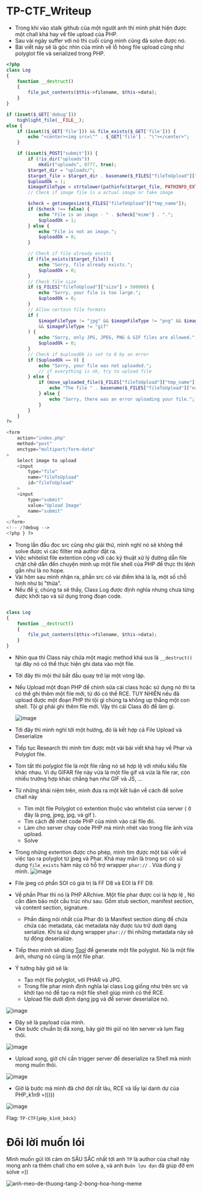 # TP-CTF_Writeup

- Trong khi vào stalk github của một người anh thì mình phát hiện được một chall khá hay về file upload của PHP.
- Sau vài ngày suffer với nó thì cuối cùng mình cũng đã solve được nó.
- Bài viết này sẽ là góc nhìn của mình về lỗ hỏng file upload cũng như polyglot file và serialized trong PHP.

```php
<?php
class Log
{
    function __destruct()
    {
        file_put_contents($this->filename, $this->data);
    }
}

if (isset($_GET['debug']))
    highlight_file(__FILE__);
else {
    if (isset(($_GET['file'])) && file_exists($_GET['file'])) {
        echo "<center><img src=\"" . $_GET['file'] . "\"></center>";
    }

    if (isset($_POST["submit"])) {
        if (!is_dir("uploads"))
            mkdir("uploads", 0777, true);
        $target_dir = "uploads/";
        $target_file = $target_dir . basename($_FILES["fileToUpload"]["name"]);
        $uploadOk = 1;
        $imageFileType = strtolower(pathinfo($target_file, PATHINFO_EXTENSION));
        // Check if image file is a actual image or fake image

        $check = getimagesize($_FILES["fileToUpload"]["tmp_name"]);
        if ($check !== false) {
            echo "File is an image - " . $check["mime"] . ".";
            $uploadOk = 1;
        } else {
            echo "File is not an image.";
            $uploadOk = 0;
        }

        // Check if file already exists
        if (file_exists($target_file)) {
            echo "Sorry, file already exists.";
            $uploadOk = 0;
        }
        // Check file size
        if ($_FILES["fileToUpload"]["size"] > 500000) {
            echo "Sorry, your file is too large.";
            $uploadOk = 0;
        }
        // Allow certain file formats
        if (
            $imageFileType != "jpg" && $imageFileType != "png" && $imageFileType != "jpeg"
            && $imageFileType != "gif"
        ) {
            echo "Sorry, only JPG, JPEG, PNG & GIF files are allowed.";
            $uploadOk = 0;
        }
        // Check if $uploadOk is set to 0 by an error
        if ($uploadOk == 0) {
            echo "Sorry, your file was not uploaded.";
            // if everything is ok, try to upload file
        } else {
            if (move_uploaded_file($_FILES["fileToUpload"]["tmp_name"], $target_file)) {
                echo "The file " . basename($_FILES["fileToUpload"]["name"]) . " has been uploaded.";
            } else {
                echo "Sorry, there was an error uploading your file.";
            }
        }
    }
?>

<form
    action="index.php"
    method="post"
    enctype="multipart/form-data"
>
    Select image to upload
    <input
        type="file"
        name="fileToUpload"
        id="fileToUpload"
    >
    <input
        type="submit"
        value="Upload Image"
        name="submit"
    >
</form>
<!-- /?debug -->
<?php } ?>
```

- Trong lần đầu đọc src cũng như giải thử, mình nghĩ nó sẽ không thể solve được vì các fillter mà author đặt ra.
- Việc whitelist file extention cộng với các kỹ thuật xử lý đường dẫn file chặt chẽ dẫn đến chuyện mình up một file shell của PHP để thực thi lệnh gần như là no hope.
- Vài hôm sau mình nhận ra, phần src có vài điểm khá là lạ, một số chỗ hình như bị "thừa".
- Nếu để ý, chúng ta sẽ thấy, Class Log được định nghĩa nhưng chưa từng được khởi tạo và sử dụng trong đoạn code.
```php

class Log
{
    function __destruct()
    {
        file_put_contents($this->filename, $this->data);
    }
}
```

- Nhìn qua thì Class này chứa một magic method khá sus là ```__destruct()``` tại đây nó có thể thực hiện ghi data vào một file.
- Tới đây thì mội thứ bắt đầu quay trở lại một vòng lặp.
- Nếu Upload một đoạn PHP để chỉnh sửa cái class hoặc sử dụng nó thì ta có thể ghi thêm một file mới, từ đó có thể RCE. TUY NHIÊN nếu đã upload được một đoạn PHP thì tội gì chúng ta không up thẳng một con shell. Tội gì phải ghi thêm file mới. Vậy thì cái Class đó để làm gì.

     ![image](https://github.com/user-attachments/assets/e6e63175-fd57-418e-9255-c9c6a0c458a2)

- Tới đây thì mình nghĩ tới một hướng, đó là kết hợp cả File Upload và Deserialize
- Tiếp tục Research thì mình tìm được một vài bài viết khá hay về Phar và Polyglot file.
- Tóm tắt thì polyglot file là một file rằng nó sẽ hợp lệ với nhiều kiểu file khác nhau. Ví dụ GIFAR file này vừa là một file gif và vừa là file rar, còn nhiều trường hợp khác chẳng hạn như GIF và JS, …

- Từ những khái niệm trên, mình đưa ra một kết luận về cách để solve chall này
   + Tìm một file Polyglot có extention thuộc vào whitelist của server ( ở đây là png, jpeg, jpg, và gif ).
   + Tìm cách để nhét code PHP của mình vào cái file đó.
   + Làm cho server chạy code PHP mà mình nhét vào trong file ảnh vừa upload.
   + Solve
- Trong những extention được cho phép, mình tìm được một bài viết về việc tạo ra polyglot từ jpeg và Phar. Khá may mắn là trong src có sử dụng ```file_exists``` hàm này có hỗ trợ wrapper ```phar://``` . Vừa đúng ý mình.
![image](https://github.com/user-attachments/assets/ca6730df-8fbe-4646-ae38-8adce2688997)
- File jpeg có phần SOI có giá trị là FF D8 và EOI là FF D9.
- Về phần Phar thì nó là PHP ARchive. Một file phar được coi là hợp lệ , Nó cần đảm bảo một cấu trúc như sau. Gồm stub section, manifest section, và content section, signature.
    + Phần đáng nói nhất của Phar đó là Manifest section dùng để chứa chứa các metadata, các metadata này được lưu trữ dưới dạng serialize. Khi ta sử dụng wrapper ```phar://``` thì những metadata này sẽ tự động deserialize.

- Tiếp theo mình sẽ dùng [Tool](https://link-url-here.org) để generate một file polyglot. Nó là một file ảnh, nhưng nó cũng là một file phar.
- Ý tưởng bây giờ sẽ là:
  + Tạo một file polyglot, với PHAR và JPG.
  + Trong file phar mình định nghĩa lại class Log giống như trên src và khởi tạo nó để tạo ra một file shell giúp mình có thể RCE.
  + Upload file dưới định dạng jpg và để server deserialize nó.

![image](https://github.com/user-attachments/assets/8a289101-a8c3-42ac-96fb-96e5fec31e5c)

- Đây sẽ là payload của mình.
- Oke bước chuẩn bị đã xong, bây giờ thì gửi nó lên server và lụm flag thôi.

![image](https://github.com/user-attachments/assets/35ea194b-59ac-4bae-ba1f-48a3ea13be8b)

- Upload xong, giờ chỉ cần trigger server để deserialize ra Shell mà mình mong muốn thôi.

![image](https://github.com/user-attachments/assets/efef0ea3-06ca-4b04-ab94-c0625ba0c487)

- Giờ là bước mà mình đã chờ đợi rất lâu, RCE và lấy lại danh dự của PHP_k1n9 =)))))

![image](https://github.com/user-attachments/assets/6c8cf30a-b62f-4c49-b21c-ba4c14b344f1)

Flag: ```TP-CTF{pHp_k1n9_b4ck}```

# Đôi lời muốn lói
Mình muốn gửi lời cảm ơn SÂU SẮC nhất tới anh ```TP``` là author của chall này mong anh ra thêm chall cho em solve ạ, và anh ```Buôn lựu đạn``` đã giúp đỡ em solve =))

![anh-meo-de-thuong-tang-2-bong-hoa-hong-meme](https://github.com/user-attachments/assets/209c793b-2b2d-41a1-b664-6d522ad978bb)

